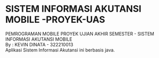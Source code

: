 # SISTEM INFORMASI AKUTANSI MOBILE -PROYEK-UAS
PEMROGRAMAN MOBILE PROYEK UJIAN AKHIR SEMESTER - SISTEM INFORMASI AKUTANSI MOBILE <br>
By : KEVIN DINATA - 322210013 <br>
Aplikasi Sistem Informasi Akutansi ini berbasis java.<br>
